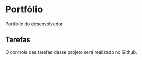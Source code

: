 # Portfólio
Portfólio do desenvolvedor

## Tarefas
O controle das tarefas desse projeto será realizado no Github.


